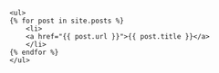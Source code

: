 
        <ul>
        {% for post in site.posts %}
            <li>
            <a href="{{ post.url }}">{{ post.title }}</a>
            </li>
        {% endfor %}
        </ul>

